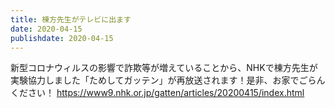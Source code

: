 ```yaml
---
title: 棟方先生がテレビに出ます
date: 2020-04-15
publishdate: 2020-04-15
---
```


新型コロナウィルスの影響で詐欺等が増えていることから、NHKで棟方先生が実験協力しました「ためしてガッテン」が再放送されます！是非、お家でごらんください！
https://www9.nhk.or.jp/gatten/articles/20200415/index.html
